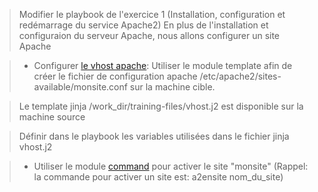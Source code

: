 
> Modifier le playbook de l'exercice 1 (Installation, configuration et redémarrage du service Apache2)
> En plus de l'installation et configuraion du serveur Apache, nous allons configurer un site Apache

>- Configurer [le vhost apache](https://www.linuxtricks.fr/wiki/virtual-hosts-avec-apache-vhosts): Utiliser le module template afin de créer le fichier de configuration apache /etc/apache2/sites-available/monsite.conf sur la machine cible.

>   Le template jinja  /work_dir/training-files/vhost.j2 est disponible sur la machine source

>   Définir dans le playbook les variables utilisées dans le fichier jinja vhost.j2

>- Utiliser le module [command](https://docs.ansible.com/ansible/latest/modules/command_module.html?highlight=command%20modul) pour activer le site "monsite" (Rappel: la commande pour activer un site est: a2ensite nom_du_site)
